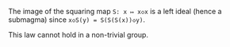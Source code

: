 The image of the squaring map `S: x ↦ x◇x` is a left ideal (hence a submagma) since `x◇S(y) = S(S(S(x))◇y)`.

This law cannot hold in a non-trivial group.
